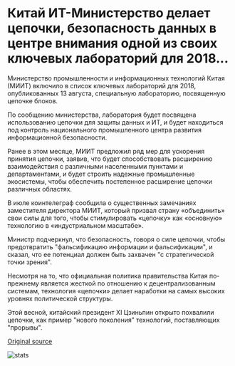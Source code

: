 # Китай ИТ-Министерство делает цепочки, безопасность данных в центре внимания одной из своих ключевых лабораторий для 2018...

Министерство промышленности и информационных технологий Китая (МИИТ) включило в список ключевых лабораторий для 2018, опубликованных 13 августа, специальную лабораторию, посвященную цепочке блоков.

По сообщению министерства, лаборатория будет посвящена использованию цепочки для защиты данных и ИТ, и будет находиться под контроль национального промышленного центра развития информационной безопасности.

Ранее в этом месяце, МИИТ предложил ряд мер для ускорения принятия цепочки, заявив, что будет способствовать расширению взаимодействия с различными населенными пунктами и департаментами, и будет строить надежные промышленные экосистемы, чтобы обеспечить постепенное расширение цепочки различных областях.

В июле коинтелеграф сообщила о существенных замечаниях заместителя директора МИИТ, который призвал страну «объединить» свои силы для того, чтобы стимулировать «цепочку» как «основную» технологию в «индустриальном масштабе».

Министр подчеркнул, что безопасность, говоря о силе цепочки, чтобы предотвратить "фальсификацию информации и фальсификации", и сказал, что ее потенциал должен быть захвачен "с стратегической точки зрения".

Несмотря на то, что официальная политика правительства Китая по-прежнему является жесткой по отношению к децентрализованным системам, технология «цепочки» делает наработки на самых высоких уровнях политической структуры.

Этой весной, китайский президент XI Цзиньпин открыто похвалили цепочки, как пример "нового поколения" технологий, поставляющих "прорывы".

[Original source](https://cointelegraph.com/news/chinas-it-ministry-makes-blockchain-data-security-focus-of-one-of-its-key-labs-for-2018)

![stats](https://c.statcounter.com/11760860/0/a89fa40b/1/ "stats")